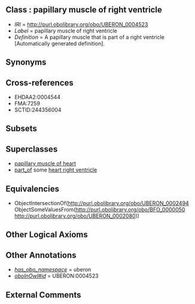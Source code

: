 
## Class : papillary muscle of right ventricle

 * *IRI* = http://purl.obolibrary.org/obo/UBERON_0004523
 * *Label* = papillary muscle of right ventricle
 * *Definition* = A papillary muscle that is part of a right ventricle [Automatically generated definition].

## Synonyms


## Cross-references

 * EHDAA2:0004544
 * FMA:7259
 * SCTID:244356004

## Subsets


## Superclasses

 * [papillary muscle of heart](../../UBERON/94/UBERON_0002494.md)
 * [part_of](../../BFO/50/BFO_0000050.md) some [heart right ventricle](../../UBERON/80/UBERON_0002080.md)

## Equivalencies

 * ObjectIntersectionOf(<http://purl.obolibrary.org/obo/UBERON_0002494> ObjectSomeValuesFrom(<http://purl.obolibrary.org/obo/BFO_0000050> <http://purl.obolibrary.org/obo/UBERON_0002080>))

## Other Logical Axioms


## Other Annotations

 * *[has_obo_namespace](../../ce/oboInOwl#hasOBONamespace.md)* = uberon
 * *[oboInOwl#id](../../id/oboInOwl#id.md)* = UBERON:0004523

## External Comments

